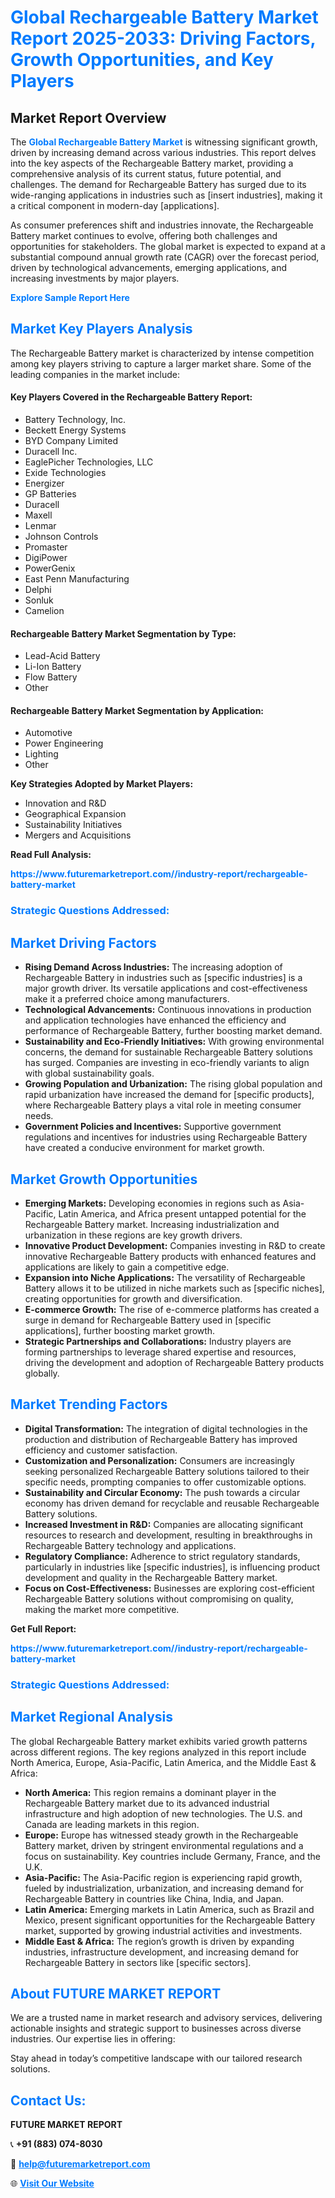 <h1 style="color: #007BFF;">Global Rechargeable Battery Market Report 2025-2033: Driving Factors, Growth Opportunities, and Key Players</h1>

<section id="overview">
<h2>Market Report Overview</h2>
<p>The <a href="https://www.futuremarketreport.com//industry-report/rechargeable-battery-market" style="color: #007BFF; text-decoration: none;"><strong>Global Rechargeable Battery Market</strong></a> is witnessing significant growth, driven by increasing demand across various industries. This report delves into the key aspects of the Rechargeable Battery market, providing a comprehensive analysis of its current status, future potential, and challenges. The demand for Rechargeable Battery has surged due to its wide-ranging applications in industries such as [insert industries], making it a critical component in modern-day [applications].</p>
<p>As consumer preferences shift and industries innovate, the Rechargeable Battery market continues to evolve, offering both challenges and opportunities for stakeholders. The global market is expected to expand at a substantial compound annual growth rate (CAGR) over the forecast period, driven by technological advancements, emerging applications, and increasing investments by major players.</p>
</section>

<section id="overview">
<p><a href="https://www.futuremarketreport.com//request-sample/reportId=86749" style="color: #007BFF; text-decoration: none;"><strong>Explore Sample Report Here</strong></a></p>
</section>

<section id="key-players">
<h2 style="color: #007BFF;">Market Key Players Analysis</h2>
<p>The Rechargeable Battery market is characterized by intense competition among key players striving to capture a larger market share. Some of the leading companies in the market include:</p>
<h4>Key Players Covered in the Rechargeable Battery Report:</h4>
<ul><li>Battery Technology, Inc.</li><li>Beckett Energy Systems</li><li>BYD Company Limited</li><li>Duracell Inc.</li><li>EaglePicher Technologies, LLC</li><li>Exide Technologies</li><li>Energizer</li><li>GP Batteries</li><li>Duracell</li><li>Maxell</li><li>Lenmar</li><li>Johnson Controls</li><li>Promaster</li><li>DigiPower</li><li>PowerGenix</li><li>East Penn Manufacturing</li><li>Delphi</li><li>Sonluk</li><li>Camelion</li></ul>
<h4>Rechargeable Battery Market Segmentation by Type:</h4>
<ul><li>Lead-Acid Battery</li><li>Li-Ion Battery</li><li>Flow Battery</li><li>Other</li></ul>

<h4>Rechargeable Battery Market Segmentation by Application:</h4>
<ul><li>Automotive</li><li>Power Engineering</li><li>Lighting</li><li>Other</li></ul>
<p><strong>Key Strategies Adopted by Market Players:</strong></p>
<ul>
<li>Innovation and R&D</li>
<li>Geographical Expansion</li>
<li>Sustainability Initiatives</li>
<li>Mergers and Acquisitions</li>
</ul>
</section>

<section>
<p><strong>Read Full Analysis: </strong></p><a href="https://www.futuremarketreport.com//industry-report/rechargeable-battery-market" style="color: #007BFF; text-decoration: none;"><strong>https://www.futuremarketreport.com//industry-report/rechargeable-battery-market</strong></a>
<h3 style="color: #007BFF;">Strategic Questions Addressed:</h3>
</section>

<section id="driving-factors">
<h2 style="color: #007BFF;">Market Driving Factors</h2>
<ul>
<li><strong>Rising Demand Across Industries:</strong> The increasing adoption of Rechargeable Battery in industries such as [specific industries] is a major growth driver. Its versatile applications and cost-effectiveness make it a preferred choice among manufacturers.</li>
<li><strong>Technological Advancements:</strong> Continuous innovations in production and application technologies have enhanced the efficiency and performance of Rechargeable Battery, further boosting market demand.</li>
<li><strong>Sustainability and Eco-Friendly Initiatives:</strong> With growing environmental concerns, the demand for sustainable Rechargeable Battery solutions has surged. Companies are investing in eco-friendly variants to align with global sustainability goals.</li>
<li><strong>Growing Population and Urbanization:</strong> The rising global population and rapid urbanization have increased the demand for [specific products], where Rechargeable Battery plays a vital role in meeting consumer needs.</li>
<li><strong>Government Policies and Incentives:</strong> Supportive government regulations and incentives for industries using Rechargeable Battery have created a conducive environment for market growth.</li>
</ul>
</section>

<section id="growth-opportunities">
<h2 style="color: #007BFF;">Market Growth Opportunities</h2>
<ul>
<li><strong>Emerging Markets:</strong> Developing economies in regions such as Asia-Pacific, Latin America, and Africa present untapped potential for the Rechargeable Battery market. Increasing industrialization and urbanization in these regions are key growth drivers.</li>
<li><strong>Innovative Product Development:</strong> Companies investing in R&D to create innovative Rechargeable Battery products with enhanced features and applications are likely to gain a competitive edge.</li>
<li><strong>Expansion into Niche Applications:</strong> The versatility of Rechargeable Battery allows it to be utilized in niche markets such as [specific niches], creating opportunities for growth and diversification.</li>
<li><strong>E-commerce Growth:</strong> The rise of e-commerce platforms has created a surge in demand for Rechargeable Battery used in [specific applications], further boosting market growth.</li>
<li><strong>Strategic Partnerships and Collaborations:</strong> Industry players are forming partnerships to leverage shared expertise and resources, driving the development and adoption of Rechargeable Battery products globally.</li>
</ul>
</section>

<section id="trending-factors">
<h2 style="color: #007BFF;">Market Trending Factors</h2>
<ul>
<li><strong>Digital Transformation:</strong> The integration of digital technologies in the production and distribution of Rechargeable Battery has improved efficiency and customer satisfaction.</li>
<li><strong>Customization and Personalization:</strong> Consumers are increasingly seeking personalized Rechargeable Battery solutions tailored to their specific needs, prompting companies to offer customizable options.</li>
<li><strong>Sustainability and Circular Economy:</strong> The push towards a circular economy has driven demand for recyclable and reusable Rechargeable Battery solutions.</li>
<li><strong>Increased Investment in R&D:</strong> Companies are allocating significant resources to research and development, resulting in breakthroughs in Rechargeable Battery technology and applications.</li>
<li><strong>Regulatory Compliance:</strong> Adherence to strict regulatory standards, particularly in industries like [specific industries], is influencing product development and quality in the Rechargeable Battery market.</li>
<li><strong>Focus on Cost-Effectiveness:</strong> Businesses are exploring cost-efficient Rechargeable Battery solutions without compromising on quality, making the market more competitive.</li>
</ul>
</section>

<section>
<p><strong>Get Full Report: </strong></p><a href="https://www.futuremarketreport.com//industry-report/rechargeable-battery-market" style="color: #007BFF; text-decoration: none;"><strong>https://www.futuremarketreport.com//industry-report/rechargeable-battery-market</strong></a>
<h3 style="color: #007BFF;">Strategic Questions Addressed:</h3>
</section>


<section id="regional-analysis">
<h2 style="color: #007BFF;">Market Regional Analysis</h2>
<p>The global Rechargeable Battery market exhibits varied growth patterns across different regions. The key regions analyzed in this report include North America, Europe, Asia-Pacific, Latin America, and the Middle East & Africa:</p>
<ul>
<li><strong>North America:</strong> This region remains a dominant player in the Rechargeable Battery market due to its advanced industrial infrastructure and high adoption of new technologies. The U.S. and Canada are leading markets in this region.</li>
<li><strong>Europe:</strong> Europe has witnessed steady growth in the Rechargeable Battery market, driven by stringent environmental regulations and a focus on sustainability. Key countries include Germany, France, and the U.K.</li>
<li><strong>Asia-Pacific:</strong> The Asia-Pacific region is experiencing rapid growth, fueled by industrialization, urbanization, and increasing demand for Rechargeable Battery in countries like China, India, and Japan.</li>
<li><strong>Latin America:</strong> Emerging markets in Latin America, such as Brazil and Mexico, present significant opportunities for the Rechargeable Battery market, supported by growing industrial activities and investments.</li>
<li><strong>Middle East & Africa:</strong> The region’s growth is driven by expanding industries, infrastructure development, and increasing demand for Rechargeable Battery in sectors like [specific sectors].</li>
</ul>
</section>

<footer>
<h2 style="color: #007BFF;">About FUTURE MARKET REPORT</h2>
<p>We are a trusted name in market research and advisory services, delivering actionable insights and strategic support to businesses across diverse industries. Our expertise lies in offering:</p>

<p>Stay ahead in today’s competitive landscape with our tailored research solutions.</p>

<h2 style="color: #007BFF;">Contact Us:</h2>
<p><strong>FUTURE MARKET REPORT</strong></p>
<p>📞 <strong>+91 (883) 074-8030</strong></p>
<p>📧 <strong><a href="mailto:help@futuremarketreport.com" style="color: #007BFF;">help@futuremarketreport.com</a></strong></p>
<p>🌐 <strong><a href="https://www.futuremarketreport.com/" style="color: #007BFF;">Visit Our Website</a></strong></p>
</footer>